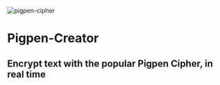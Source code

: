 ![pigpen-cipher](https://fontsempire.com/wp-content/uploads/2019/01/Pigpen-Cipher-Font-Free-Download.jpg)

# Pigpen-Creator
## Encrypt text with the popular Pigpen Cipher, in real time
